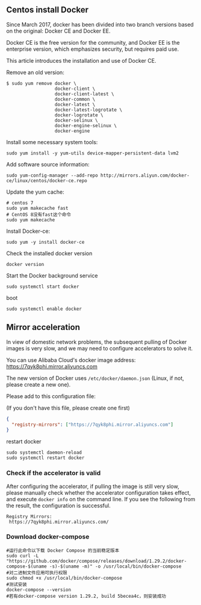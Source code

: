 ## Centos install Docker

Since March 2017, docker has been divided into two branch versions based on the original: Docker CE and Docker EE.

Docker CE is the free version for the community, and Docker EE is the enterprise version, which emphasizes security, but requires paid use.

This article introduces the installation and use of Docker CE.

Remove an old version:

```shell
$ sudo yum remove docker \
                  docker-client \
                  docker-client-latest \
                  docker-common \
                  docker-latest \
                  docker-latest-logrotate \
                  docker-logrotate \
                  docker-selinux \
                  docker-engine-selinux \
                  docker-engine
```

Install some necessary system tools:

```shell
sudo yum install -y yum-utils device-mapper-persistent-data lvm2
```

Add software source information:

```shell
sudo yum-config-manager --add-repo http://mirrors.aliyun.com/docker-ce/linux/centos/docker-ce.repo
```

Update the yum cache:

```shell
# centos 7
sudo yum makecache fast
# CentOS 8没有fast这个命令
sudo yum makecache
```

Install Docker-ce:

```shell
sudo yum -y install docker-ce
```

Check the installed docker version

```shell
docker version
```

Start the Docker background service

```shell
sudo systemctl start docker
```

boot

```shell
sudo systemctl enable docker
```


## Mirror acceleration

In view of domestic network problems, the subsequent pulling of Docker images is very slow, and we may need to configure accelerators to solve it.

You can use Alibaba Cloud's docker image address: https://7qyk8phi.mirror.aliyuncs.com

The new version of Docker uses `/etc/docker/daemon.json` (Linux, if not, please create a new one).

Please add to this configuration file:

(If you don't have this file, please create one first)

```json
{
  "registry-mirrors": ["https://7qyk8phi.mirror.aliyuncs.com"]
}
```

restart docker

```shell
sudo systemctl daemon-reload
sudo systemctl restart docker
```

### Check if the accelerator is valid

After configuring the accelerator, if pulling the image is still very slow, please manually check whether the accelerator configuration takes effect, and execute `docker info` on the command line. If you see the following from the result, the configuration is successful.

```shell
Registry Mirrors:
 https://7qyk8phi.mirror.aliyuncs.com/
```

### Download docker-compose

```shell
#运行此命令以下载 Docker Compose 的当前稳定版本
sudo curl -L "https://github.com/docker/compose/releases/download/1.29.2/docker-compose-$(uname -s)-$(uname -m)" -o /usr/local/bin/docker-compose
#对二进制文件应用可执行权限
sudo chmod +x /usr/local/bin/docker-compose
#测试安装
docker-compose --version
#若有docker-compose version 1.29.2, build 5becea4c，则安装成功
```

